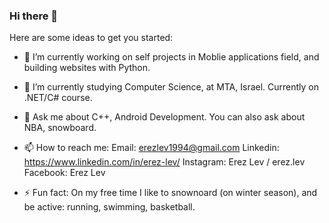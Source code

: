 ### Hi there 👋

Here are some ideas to get you started:

- 🔭 I’m currently working on self projects in Moblie applications field, and building websites with Python.

- 🌱 I’m currently studying Computer Science, at MTA, Israel. Currently on .NET/C# course.

- 💬 Ask me about C++, Android Development. You can also ask about NBA, snowboard.

- 📫 How to reach me:
      Email: erezlev1994@gmail.com
      Linkedin: https://www.linkedin.com/in/erez-lev/
      Instagram: Erez Lev / erez.lev
      Facebook: Erez Lev

- ⚡ Fun fact: On my free time I like to snownoard (on winter season), and be active: running, swimming, basketball. 

